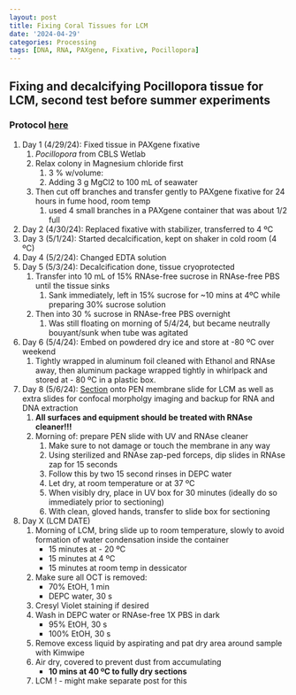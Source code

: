 ```yaml
---
layout: post
title: Fixing Coral Tissues for LCM
date: '2024-04-29'
categories: Processing
tags: [DNA, RNA, PAXgene, Fixative, Pocillopora]
---
```


## Fixing and decalcifying Pocillopora tissue for LCM, second test before summer experiments

### Protocol [here](https://zdellaert.github.io/ZD_Putnam_Lab_Notebook/PAXgene-Fix-Decalc-Protocol/)

1. Day 1 (4/29/24): Fixed tissue in PAXgene fixative
   1. *Pocillopora* from CBLS Wetlab
   2. Relax colony in Magnesium chloride first
      1. 3 % w/volume:
      2. Adding 3 g MgCl2 to 100 mL of seawater
   3. Then cut off branches and transfer gently to PAXgene fixative for 24 hours in fume hood, room temp
      1. used 4 small branches in a PAXgene container that was about 1/2 full
2. Day 2 (4/30/24): Replaced fixative with stabilizer, transferred to 4 ºC
3. Day 3 (5/1/24): Started decalcification, kept on shaker in cold room (4 ºC)
4. Day 4 (5/2/24): Changed EDTA solution
5. Day 5 (5/3/24): Decalcification done, tissue cryoprotected
   1. Transfer into 10 mL of 15% RNAse-free sucrose in RNAse-free PBS until the tissue sinks
      1. Sank immediately, left in 15% sucrose for ~10 mins at 4ºC while preparing 30% sucrose solution
   2. Then into 30 % sucrose in RNAse-free PBS overnight
      1. Was still floating on morning of 5/4/24, but became neutrally bouyant/sunk when tube was agitated
6. Day 6 (5/4/24): Embed on powdered dry ice and store at -80 ºC over weekend
   1. Tightly wrapped in aluminum foil cleaned with Ethanol and RNAse away, then aluminum package wrapped tightly in whirlpack and stored at - 80 ºC in a plastic box.
7. Day 8 (5/6/24): [Section](https://zdellaert.github.io/ZD_Putnam_Lab_Notebook/Cryosectioning-Protocol/) onto PEN membrane slide for LCM as well as extra slides for confocal morpholgy imaging and backup for RNA and DNA extraction
   1. **All surfaces and equipment should be treated with RNAse cleaner!!!**
   2. Morning of: prepare PEN slide with UV and RNAse cleaner
      1. Make sure to not damage or touch the membrane in any way
      2. Using sterilized and RNAse zap-ped forceps, dip slides in RNAse zap for 15 seconds
      3. Follow this by two 15 second rinses in DEPC water
      4. Let dry, at room temperature or at 37 ºC
      5. When visibly dry, place in UV box for 30 minutes (ideally do so immediately prior to sectioning)
      6. With clean, gloved hands, transfer to slide box for sectioning
8. Day X (LCM DATE)
   1. Morning of LCM, bring slide up to room temperature, slowly to avoid formation of water condensation inside the container
       - 15 minutes at - 20 ºC
       - 15 minutes at 4 ºC
       - 15 minutes at room temp in dessicator
    2. Make sure all OCT is removed:
        - 70% EtOH, 1 min
        - DEPC water, 30 s
    3. Cresyl Violet staining if desired
    4. Wash in DEPC water or RNAse-free 1X PBS in dark
        - 95% EtOH, 30 s
        - 100% EtOH, 30 s
    5. Remove excess liquid by aspirating and pat dry area around sample with Kimwipe
    6. Air dry, covered to prevent dust from accumulating
        - **10 mins at 40 ºC to fully dry sections**
    7. LCM ! - might make separate post for this